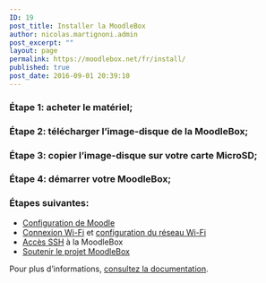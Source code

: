 ```yaml
---
ID: 19
post_title: Installer la MoodleBox
author: nicolas.martignoni.admin
post_excerpt: ""
layout: page
permalink: https://moodlebox.net/fr/install/
published: true
post_date: 2016-09-01 20:39:10
---
```

<h3>Étape 1: acheter le matériel;</h3>
<h3>Étape 2: télécharger l’image-disque de la MoodleBox;</h3>
<h3>Étape 3: copier l’image-disque sur votre carte MicroSD;</h3>
<h3>Étape 4: démarrer votre MoodleBox;</h3>
<h3>Étapes suivantes:</h3>
<ul>
 	<li><a href="https://moodlebox.net/fr/help/configuration-initiale-de-lenvironnement-moodle/">Configuration de Moodle</a></li>
 	<li><a href="https://moodlebox.net/fr/help/connexion-wi-fi/">Connexion Wi-Fi</a> et <a href="https://moodlebox.net/fr/help/modification-de-la-configuration-du-reseau-wi-fi/">configuration du réseau Wi-Fi</a></li>
 	<li><a href="https://moodlebox.net/fr/help/connexion-ssh-en-ligne-de-commande/">Accès SSH</a> à la MoodleBox</li>
 	<li><a href="https://moodlebox.net/fr/help/soutenir-le-projet-moodlebox/">Soutenir le projet MoodleBox</a></li>
</ul>
Pour plus d’informations, <a href="https://moodlebox.net/fr/help/">consultez la documentation</a>.